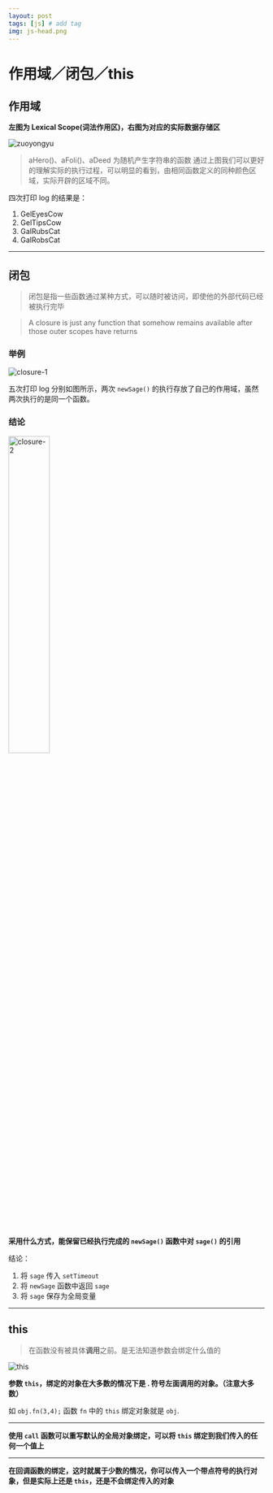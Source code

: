```yaml
---
layout: post
tags: [js] # add tag
img: js-head.png
---
```


# 作用域／闭包／this

## 作用域

**左图为 Lexical Scope(词法作用区)，右图为对应的实际数据存储区**

<img src="{{site.baseurl}}/assets/img/15099472200386.jpg" alt="zuoyongyu"/>

> aHero()、aFoli()、aDeed 为随机产生字符串的函数
> 通过上图我们可以更好的理解实际的执行过程，可以明显的看到，由相同函数定义的同种颜色区域，实际开辟的区域不同。

四次打印 log 的结果是：

1. GelEyesCow
2. GelTipsCow
3. GalRubsCat
4. GalRobsCat

---

## 闭包

> 闭包是指一些函数通过某种方式，可以随时被访问，即使他的外部代码已经被执行完毕

> A closure is just any function that somehow remains available after those outer scopes have returns

### 举例

<img src="{{site.baseurl}}/assets/img/15099486830229.jpg" alt="closure-1"/>

五次打印 log 分别如图所示，两次 `newSage()` 的执行存放了自己的作用域，虽然两次执行的是同一个函数。


### 结论

<img src="{{site.baseurl}}/assets/img/15099483916324.jpg" alt="closure-2" width="40%"/>


**采用什么方式，能保留已经执行完成的 `newSage()` 函数中对 `sage()` 的引用**


结论：

1. 将 `sage` 传入 `setTimeout`
2. 将 `newSage` 函数中返回 `sage`
3. 将 `sage` 保存为全局变量

---

## this

> 在函数没有被具体**调用**之前。是无法知道参数会绑定什么值的


<img src="{{site.baseurl}}/assets/img/15099524968850.jpg" alt="this"/>

**参数 `this`，绑定的对象在大多数的情况下是 . 符号左面调用的对象。（注意大多数）**

如 `obj.fn(3,4);` 函数 `fn` 中的 `this` 绑定对象就是 `obj`.

---

**使用 `call` 函数可以重写默认的全局对象绑定，可以将 `this` 绑定到我们传入的任何一个值上**

---

**在回调函数的绑定，这时就属于少数的情况，你可以传入一个带点符号的执行对象，但是实际上还是 `this`，还是不会绑定传入的对象**











